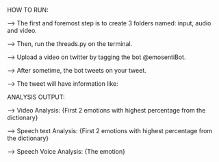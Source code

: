 HOW TO RUN:

--> The first and foremost step is to create 3 folders named: input, audio and video.

--> Then, run the threads.py on the terminal.

--> Upload a video on twitter by tagging the bot @emosentiBot.

--> After sometime, the bot tweets on your tweet.

--> The tweet will have information like:

ANALYSIS OUTPUT:

--> Video Analysis: {First 2 emotions with highest percentage from the dictionary}  

--> Speech text Analysis: {First 2 emotions with highest percentage from the dictionary}  

--> Speech Voice Analysis: {The emotion}
